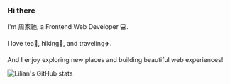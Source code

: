 ### Hi there

I'm 周家驰, a Frontend Web Developer 💻.

I love tea🍵, hiking🥾, and traveling✈️.

And I enjoy exploring new places and building beautiful web experiences! 

![Lilian's GitHub stats](https://github-readme-stats.vercel.app/api?username=chimooo&show_icons=true&theme=tokyonight)
